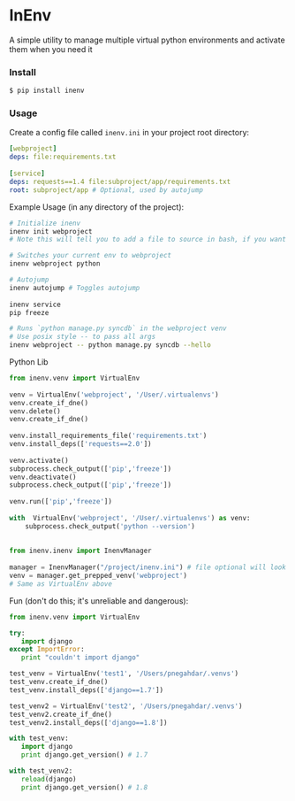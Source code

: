 # InEnv

A simple utility to manage multiple virtual python environments and activate them when you need it 


### Install

```sh
$ pip install inenv
```

### Usage

Create a config file called `inenv.ini` in your project root directory:

```yml
[webproject]
deps: file:requirements.txt
    
[service]
deps: requests==1.4 file:subproject/app/requirements.txt
root: subproject/app # Optional, used by autojump
```

Example Usage (in any directory of the project):

```sh
# Initialize inenv
inenv init webproject
# Note this will tell you to add a file to source in bash, if you want to switch envs in your shell, do this.  

# Switches your current env to webproject
inenv webproject python 

# Autojump 
inenv autojump # Toggles autojump
 
inenv service
pip freeze

# Runs `python manage.py syncdb` in the webproject venv
# Use posix style -- to pass all args
inenv webproject -- python manage.py syncdb --hello 
```

Python Lib

```python
from inenv.venv import VirtualEnv
    
venv = VirtualEnv('webproject', '/User/.virtualenvs')
venv.create_if_dne()
venv.delete()
venv.create_if_dne()
    
venv.install_requirements_file('requirements.txt')
venv.install_deps(['requests==2.0'])
    
venv.activate()
subprocess.check_output(['pip','freeze'])
venv.deactivate()
subprocess.check_output(['pip','freeze'])
    
venv.run(['pip','freeze'])
    
with  VirtualEnv('webproject', '/User/.virtualenvs') as venv:
    subprocess.check_output('python --version')
        
    
from inenv.inenv import InenvManager
    
manager = InenvManager("/project/inenv.ini") # file optional will look for one
venv = manager.get_prepped_venv('webproject')
# Same as VirtualEnv above
```

Fun (don't do this; it's unreliable and dangerous): 

```python
from inenv.venv import VirtualEnv

try:
   import django
except ImportError:
   print "couldn't import django"

test_venv = VirtualEnv('test1', '/Users/pnegahdar/.venvs')
test_venv.create_if_dne()
test_venv.install_deps(['django==1.7'])

test_venv2 = VirtualEnv('test2', '/Users/pnegahdar/.venvs')
test_venv2.create_if_dne()
test_venv2.install_deps(['django==1.8'])

with test_venv:
   import django
   print django.get_version() # 1.7

with test_venv2:
   reload(django)
   print django.get_version() # 1.8
```
